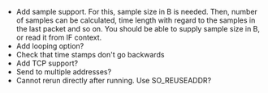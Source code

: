 * Add sample support. For this, sample size in B is needed. Then, number of samples can be calculated, time length with regard to the samples in the last packet and so on. You should be able to supply sample size in B, or read it from IF context.
* Add looping option?
* Check that time stamps don't go backwards
* Add TCP support?
* Send to multiple addresses?
* Cannot rerun directly after running. Use SO_REUSEADDR?
